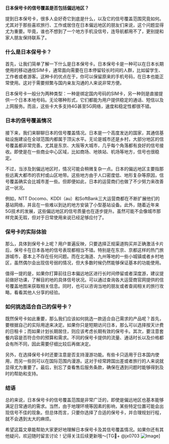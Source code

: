**日本保号卡的信号覆盖是否包括偏远地区？**

提到日本保号卡，很多人会好奇它到底是什么，以及它的信号覆盖范围究竟如何。尤其对于那些喜欢旅行、工作或居住在日本偏远地区的朋友们来说，这个问题显得尤为重要。毕竟，谁也不想到了一个地方手机没信号，连导航都用不了，更别提和家人朋友保持联系了。

### 什么是日本保号卡？

首先，让我们简单了解一下什么是日本保号卡。日本保号卡是一种可以在日本长期使用的移动通信SIM卡，通常面向需要在日本停留较长时间的人群，比如留学生、工作者或者游客。这种卡的优点在于，你可以保留原来的手机号码，在日本也能正常使用。这对于需要频繁与国内亲友沟通的人来说非常方便。

日本保号卡一般分为两种类型：一种是绑定国内号码的SIM卡，另一种则是直接提供一个日本本地号码。无论哪种形式，它们都能为用户提供稳定的通话、短信以及上网服务。而且，这些卡大多支持4G甚至5G网络，速度和稳定性都很不错。

### 日本的信号覆盖情况

接下来，我们来聊聊日本的信号覆盖情况。日本是一个高度发达的国家，其通信基础设施建设在全球范围内都属于顶尖水平。无论是城市还是乡村，大部分地区的信号覆盖都非常完善。尤其是东京、大阪等大城市，几乎每个角落都有良好的信号接收。即使是在一些商业中心区域，比如商场、地铁站、机场等地方，信号也很稳定。

不过，当涉及到偏远地区时，情况可能会稍微复杂一点。日本的偏远地区主要指那些远离大都市的农村或山区地带。这些地方由于人口密度低、地形复杂等原因，信号覆盖确实会比城市差一些。但即便如此，日本的运营商们也做了不少努力来改善这一状况。

例如，NTT Docomo、KDDI（au）和SoftBank三大运营商都在不断扩展他们的基站网络，并且在一些难以到达的地方安装了小型基站设备。此外，随着近年来5G技术的发展，这些偏远地区的信号质量也在逐步提升。虽然可能不会像城市那样完美无瑕，但对于日常使用来说已经足够应付了。

### 保号卡的实际体验

那么，具体到保号卡上呢？用户普遍反映，只要选择正规渠道购买并正确激活卡片后，保号卡在日本各地的信号表现都相当不错。特别是在东京、京都这样的热门旅游城市，基本上不存在任何问题。而在北海道、九州等地的一些小城镇或者乡村地区，虽然偶尔会出现信号弱的情况，但大多数时候仍然能够保证基本的功能使用。

值得一提的是，如果你打算前往日本偏远地区进行长时间停留或者深度游，建议提前做好功课，了解目的地的具体信号状况。可以通过查询各大运营商官网提供的信号覆盖地图来获取相关信息。同时，也可以咨询当地的朋友或者查阅相关的旅行攻略，看看其他人分享的经验。

### 如何挑选适合自己的保号卡？

既然保号卡如此重要，那么我们应该如何挑选一款适合自己需求的产品呢？首先，要根据自己的实际用途来决定。如果你只是短期访问日本，那么可以选择按天计费的日租卡；而如果计划长期居住，则应该考虑长期有效的保号卡。其次，要注意套餐内容是否符合你的预算和需求。不同的保号卡提供的流量、通话时长以及价格都会有所不同，因此需要仔细比较后再做决定。

另外，在选择保号卡时还要注意是否支持漫游功能。有些卡只适用于日本国内使用，而另一些则可以在国际范围内漫游。这对于经常跨国出差或者旅行的人来说就显得尤为重要了。最后，别忘了查看售后服务条款，确保在遇到问题时能够得到及时的帮助和支持。

### 结语

总的来说，日本保号卡的信号覆盖范围是非常广泛的，即使是偏远地区也基本能够满足日常通讯的需求。当然，由于地理环境等因素的影响，某些特定位置可能会出现信号不佳的现象。但总体而言，只要你选择了合适的保号卡，并合理规划行程，就不会遇到太大的麻烦。

希望这篇文章能帮助大家更好地理解日本保号卡及其信号覆盖情况。如果你还有其他疑问，欢迎随时留言讨论！记得关注后续更新哦～[TG💪+ @jx0703 ![Image](https://github.com/user-attachments/assets/dbca1d08-cadb-493c-b0ec-ad6f7a83f270)]